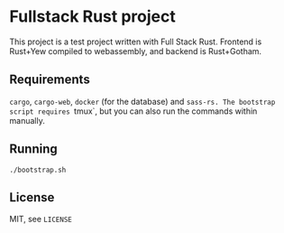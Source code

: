 Fullstack Rust project
======================

This project is a test project written with Full Stack Rust.
Frontend is Rust+Yew compiled to webassembly, and backend is
Rust+Gotham.

Requirements
------------

`cargo`, `cargo-web`, `docker` (for the database) and `sass-rs.
The bootstrap script requires `tmux`, but you can also run the
commands within manually.

Running
-------

`./bootstrap.sh`

License
-------

MIT, see `LICENSE`
